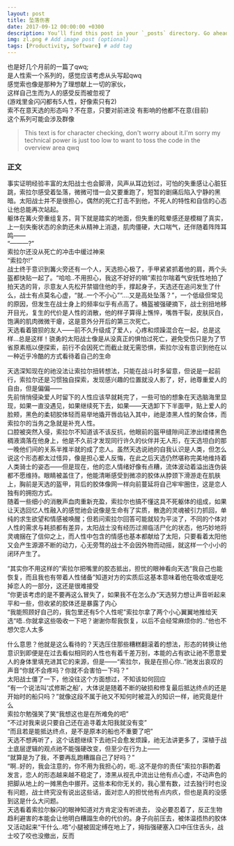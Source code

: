 ```yaml
---
layout: post
title: 坠落伤害
date: 2017-09-12 00:00:00 +0300
description: You’ll find this post in your `_posts` directory. Go ahead and edit it and re-build the site to see your changes. # Add post description (optional)
img: zl.png # Add image post (optional)
tags: [Productivity, Software] # add tag
---
```


也是好几个月前的一篇了qwq;  
是人性索一个系列的，感觉应该考虑从头写起qwq  
感觉索也像是那种为了理想献上一切的家伙，  
这样自己生而为人的感受反而被忽视了  
(游戏里金闪闪都有5人性，好像索只有2)  
索不在意天选的形态吗？不在意，只要对前进没
有影响的他都不在意(目前)  
这个系列可能会涉及群像
>This text is for character checking, don't worry about it.I'm sorry my technical power is just too low to want to toss the code in the overview area qwq
### 正文

事实证明经验丰富的太阳战士也会脚滑，风声从耳边划过，可怕的失重感让心脏狂跳，索拉尔感受着坠落，微微可惜一会又要重跑了，短暂的剧痛后陷入宁静的黑暗。太阳战士并不是很担心，偶然的死亡打击不到他，不死人的特性和自信的心态让他总能再次站起。  
躯体在篝火旁重组复苏，背下就是踏实的地面，但失重的眩晕感还是模糊了真实，上一刻失衡状态的余韵还未从精神上消退，肌肉僵硬，大口喘气，还伴随着阵阵耳鸣——  
“———?”  
索拉尔还没从死亡的冲击中缓过神来  
“索拉尔!”  
战士终于意识到篝火旁还有一个人，天选担心极了，手甲紧紧抓着他的肩，两个头盔都快贴一起了。“哈哈..不用担心，我这不好好的嘛”索拉尔喘着气安抚性地拍了拍天选的背，示意友人先松开禁锢住他的手，撑起身子，天选还在追问发生了什么，战士有点莫名心虚，“就..一个不小心”“....又是高处坠落？”，一个低级但常见的原因，但发生在战士身上的频率似乎有点高了。桶盔被强硬摘下，战士别扭地移开目光，复生的代价是人性的消散，他的样子算得上憔悴，嘴唇干裂，皮肤灰白，饱满的肌肉微微干瘪，这是意外分开后的第三次死亡。  
天选看着狼狈的友人——前不久升级成了爱人，心疼和烦躁混合在一起，总是这样...总是这样！骁勇的太阳战士像是从没真正的惧怕过死亡，避免受伤只是为了节省原素瓶以便探索，前行不会因死亡而截止就无需恐惧，索拉尔没有意识到他在以一种近乎冷酷的方式看待着自己的生命  

天选深知现在的祂没法让索拉尔扭转想法，只能在战斗时多留意，但说是一起前行，索拉尔还是习惯独自探索，发现感兴趣的位置就没人影了，好，祂尊重爱人的自由，但是偏偏——  
先前悄悄侵染爱人时留下的人性应该早就耗完了，一些可怕的想象在天选脑海里显现，如果一直没遇见，如果继续死下去，如果——天选卸下下半面甲，贴上爱人的脸颊，黑色的柔韧胶体轻而易举地撬开唇齿钻入其中，祂是漆黑人性的聚合体，而索拉尔的当务之急就是补充人性。  
口腔被突然入侵，索拉尔不知道该不该反抗，他眼前的盔甲缝隙间正渗出缕缕黑色稠液滴落在他身上，他是不久前才发现同行许久的伙伴并无人形，在天选坦白的那一晚他们间的关系半推半就的成了恋人。虽然天选说祂的自我认识是人类，但怎么说这个形态都太过怪异，像是担心爱人反悔，在此之后天选仍然堪称完美地维持着人类骑士的姿态——但是现在，他的恋人情绪好像有点糟，流体波动着溢出连伪装都不愿维持。眼睛被盖住了，他能清晰感受到微凉的胶体从脖颈下滑游走在肌肤上，胸前是天选的盔甲，背后的胶体像网一样向前蔓延将自己牢牢圈住，这是恋人独有的拥抱方式。  
随着一些细小的消散声血肉重新充盈，索拉尔也搞不懂这具不死躯体的组成，如果让天选回忆人性融入的感觉祂会说像是生命有了实质，散逸的灵魂被引力抓回，单纯的求生欲望和情感被唤醒；但若问索拉尔回答可能就较为平淡了，不同的个体对人性的需求与耗损都有差异，太阳战士没有经历过濒临活尸化的状态，他巧妙地将灵魂捆在了信仰之上，而人性中包含的情感也基本都献给了太阳，只要看着太阳他又会产生源源不断的动力，心无旁骛的战士不会因外物而动摇，就这样一个小小的闭环产生了。  

“其实你不用这样的”索拉尔把嘴里的胶态抵出，担忧的眼神看向天选“我自己也能恢复，而且我也有带着人性储备”知道对方的实质后这基本意味着他在吸收或是吃掉恋人的一部分，这还是很难接受  
“你更该考虑的是不要再这么冒失了，如果我不在怎么办”天选努力想让声音听起来平和一些，但收紧的胶体还是暴露了内心  
“我能照顾好自己的，我包里还有5个人性呢”索拉尔拿了两个小心翼翼地推给天选“唔..你就拿这些吸收一下吧？谢谢你帮我恢复，以后不会经常麻烦你的..”他也不想欠恋人太多  

什么意思？他就是这么看待的？天选压住那些糟糕翻滚着的想法，形态的转换让他意识到即便是在过去看似相同的人性也有着千差万别，本能的占有欲让祂不愿意爱人的身体里填充进其它的来源，但是——“索拉尔，我是在担心你..”祂发出哀叹的声音“你就不会疼吗？你就不会害怕一下吗？”  
太阳战士僵了一下，他没往这个方面想过，不知该如何回应  
“有一个说法叫‘忒修斯之船’，大体说是随着不断的破损和修复最后抵达终点的还是开始时的船只吗？”就像这段不属于祂又不知何时被混入的知识一样，祂究竟是什么  
索拉尔勉强笑了笑“我想这也是在所难免的吧”  
“不过对我来说只要自己还在追寻着太阳我就没有变”  
“而且若是能抵达终点，是不是原本的船也不重要了吧”  
天选不想再听了，这个话题继续下去祂只会愈发烦躁，祂无法讲更多了，深植于战士底层逻辑的观点祂不能强硬改变，但至少在行为上——  
“就算是为了我，不要再乱跑糟蹋自己了好吗？”  
“啊..好的，我会注意的，你不用为我担心的，呃..这不是你的责任”索拉尔斟酌着发言，恋人的形态越来越不稳定了，漆黑从视孔中流出让他有点心虚，不动声色的把脚从地上的一摊黑色中挪开。这些本和你无关的，我心里有数，过去独行时也没有问题，战士终究没有说出这些话，面对恋人的担忧他有点内疚，但也是真的没感到这是什么大问题。  
天选看着索拉尔躲闪的眼神知道对方肯定没有听进去， 没必要忍着了，反正生物趋利避害的本能会让他明白糟蹋生命的代价的。身子向前压去，被体温捂热的胶体又活动起来“干什么..唔”小腿被固定缚在地上了，拇指强硬塞入口中压住舌头，战士咬了咬也没撤出，反而  
